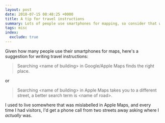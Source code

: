 ```yaml
---
layout: post
date: 2018-07-15 08:48:25 +0000
title: A tip for travel instructions
summary: Lots of people use smartphones for mapping, so consider that when writing travel advice.
tags: misc
index:
  exclude: true
---
```


Given how many people use their smartphones for maps, here's a suggestion for writing travel instructions:

> Searching &lt;name of building&gt; in Google/Apple Maps finds the right place.

or

> Searching &lt;name of building&gt; in Apple Maps takes you to a different street, a better search term is &lt;name of road&gt;.

I used to live somewhere that was mislabelled in Apple Maps, and every time I had visitors, I'd get a phone call from two streets away asking where I *actually* was.
